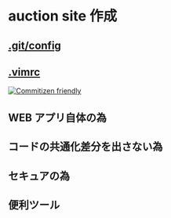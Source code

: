 # auction site 作成

## [.git/config](README/git/url)

## [.vimrc](README/vim/url)

[![Commitizen friendly](https://img.shields.io/badge/commitizen-friendly-brightgreen.svg)](http://commitizen.github.io/cz-cli/)

## WEB アプリ自体の為

## コードの共通化差分を出さない為

## セキュアの為

## 便利ツール
